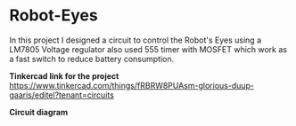 # Robot-Eyes
In this project I designed a circuit to control the Robot's Eyes using a LM7805 Voltage regulator also used 555 timer with MOSFET which work as a fast switch to reduce battery consumption.

**Tinkercad link for the project**
https://www.tinkercad.com/things/fRBRW8PUAsm-glorious-duup-gaaris/editel?tenant=circuits


**Circuit diagram**




